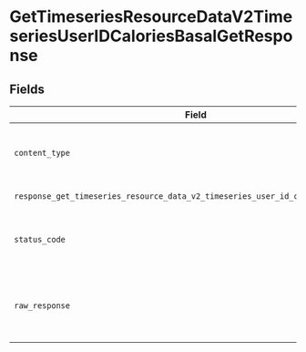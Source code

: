 # GetTimeseriesResourceDataV2TimeseriesUserIDCaloriesBasalGetResponse


## Fields

| Field                                                                                                          | Type                                                                                                           | Required                                                                                                       | Description                                                                                                    |
| -------------------------------------------------------------------------------------------------------------- | -------------------------------------------------------------------------------------------------------------- | -------------------------------------------------------------------------------------------------------------- | -------------------------------------------------------------------------------------------------------------- |
| `content_type`                                                                                                 | *str*                                                                                                          | :heavy_check_mark:                                                                                             | HTTP response content type for this operation                                                                  |
| `response_get_timeseries_resource_data_v2_timeseries_user_id_calories_basal_get`                               | List[[shared.ClientFacingCaloriesBasalTimeseries](../../models/shared/clientfacingcaloriesbasaltimeseries.md)] | :heavy_minus_sign:                                                                                             | Successful Response                                                                                            |
| `status_code`                                                                                                  | *int*                                                                                                          | :heavy_check_mark:                                                                                             | HTTP response status code for this operation                                                                   |
| `raw_response`                                                                                                 | [requests.Response](https://requests.readthedocs.io/en/latest/api/#requests.Response)                          | :heavy_minus_sign:                                                                                             | Raw HTTP response; suitable for custom response parsing                                                        |